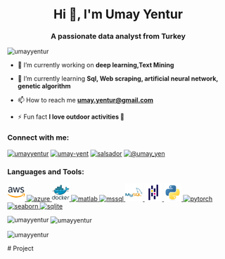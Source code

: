 <h1 align="center">Hi 👋, I'm Umay Yentur</h1>
<h3 align="center">A passionate data analyst from Turkey</h3>

<p align="left"> <img src="https://komarev.com/ghpvc/?username=umayyentur&label=Profile%20views&color=0e75b6&style=flat" alt="umayyentur" /> </p>

- 🔭 I’m currently working on **deep learning,Text Mining**

- 🌱 I’m currently learning **Sql, Web scraping, artificial neural network, genetic algorithm**

- 📫 How to reach me **umay.yentur@gmail.com**

- ⚡ Fun fact **I love outdoor activities 🌅**

<h3 align="left">Connect with me:</h3>
<p align="left">
<a href="https://twitter.com/umayyentur" target="blank"><img align="center" src="https://raw.githubusercontent.com/rahuldkjain/github-profile-readme-generator/master/src/images/icons/Social/twitter.svg" alt="umayyentur" height="30" width="40" /></a>
<a href="https://linkedin.com/in/umay-yent" target="blank"><img align="center" src="https://raw.githubusercontent.com/rahuldkjain/github-profile-readme-generator/master/src/images/icons/Social/linked-in-alt.svg" alt="umay-yent" height="30" width="40" /></a>
<a href="https://kaggle.com/salsador" target="blank"><img align="center" src="https://raw.githubusercontent.com/rahuldkjain/github-profile-readme-generator/master/src/images/icons/Social/kaggle.svg" alt="salsador" height="30" width="40" /></a>
<a href="https://instagram.com/@umay_yen" target="blank"><img align="center" src="https://raw.githubusercontent.com/rahuldkjain/github-profile-readme-generator/master/src/images/icons/Social/instagram.svg" alt="@umay_yen" height="30" width="40" /></a>
</p>

<h3 align="left">Languages and Tools:</h3>
<p align="left"> <a href="https://aws.amazon.com" target="_blank" rel="noreferrer"> <img src="https://raw.githubusercontent.com/devicons/devicon/master/icons/amazonwebservices/amazonwebservices-original-wordmark.svg" alt="aws" width="40" height="40"/> </a> <a href="https://azure.microsoft.com/en-in/" target="_blank" rel="noreferrer"> <img src="https://www.vectorlogo.zone/logos/microsoft_azure/microsoft_azure-icon.svg" alt="azure" width="40" height="40"/> </a> <a href="https://www.docker.com/" target="_blank" rel="noreferrer"> <img src="https://raw.githubusercontent.com/devicons/devicon/master/icons/docker/docker-original-wordmark.svg" alt="docker" width="40" height="40"/> </a> <a href="https://www.mathworks.com/" target="_blank" rel="noreferrer"> <img src="https://upload.wikimedia.org/wikipedia/commons/2/21/Matlab_Logo.png" alt="matlab" width="40" height="40"/> </a> <a href="https://www.microsoft.com/en-us/sql-server" target="_blank" rel="noreferrer"> <img src="https://www.svgrepo.com/show/303229/microsoft-sql-server-logo.svg" alt="mssql" width="40" height="40"/> </a> <a href="https://www.mysql.com/" target="_blank" rel="noreferrer"> <img src="https://raw.githubusercontent.com/devicons/devicon/master/icons/mysql/mysql-original-wordmark.svg" alt="mysql" width="40" height="40"/> </a> <a href="https://pandas.pydata.org/" target="_blank" rel="noreferrer"> <img src="https://raw.githubusercontent.com/devicons/devicon/2ae2a900d2f041da66e950e4d48052658d850630/icons/pandas/pandas-original.svg" alt="pandas" width="40" height="40"/> </a> <a href="https://www.python.org" target="_blank" rel="noreferrer"> <img src="https://raw.githubusercontent.com/devicons/devicon/master/icons/python/python-original.svg" alt="python" width="40" height="40"/> </a> <a href="https://pytorch.org/" target="_blank" rel="noreferrer"> <img src="https://www.vectorlogo.zone/logos/pytorch/pytorch-icon.svg" alt="pytorch" width="40" height="40"/> </a> <a href="https://seaborn.pydata.org/" target="_blank" rel="noreferrer"> <img src="https://seaborn.pydata.org/_images/logo-mark-lightbg.svg" alt="seaborn" width="40" height="40"/> </a> <a href="https://www.sqlite.org/" target="_blank" rel="noreferrer"> <img src="https://www.vectorlogo.zone/logos/sqlite/sqlite-icon.svg" alt="sqlite" width="40" height="40"/> </a> </p>

<p><img align="left" src="https://github-readme-stats.vercel.app/api/top-langs?username=umayyentur&show_icons=true&locale=en&layout=compact" alt="umayyentur" /></p>

<p>&nbsp;<img align="center" src="https://github-readme-stats.vercel.app/api?username=umayyentur&show_icons=true&locale=en" alt="umayyentur" /></p>

<p><img align="center" src="https://github-readme-streak-stats.herokuapp.com/?user=umayyentur&" alt="umayyentur" /></p>
# Project
